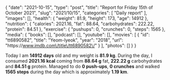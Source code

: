 {
    "date": "2021-10-15",
    "type": "post",
    "title": "Report for Friday 15th of October 2021",
    "slug": "2021\/10\/15",
    "categories": [
        "Daily report"
    ],
    "images": [],
    "health": {
        "weight": 81.9,
        "height": 173,
        "age": 14912
    },
    "nutrition": {
        "calories": 2021.16,
        "fat": 88.64,
        "carbohydrates": 222.22,
        "protein": 84.51
    },
    "exercise": {
        "pushups": 0,
        "crunches": 0,
        "steps": 1565
    },
    "media": {
        "books": [],
        "podcast": [],
        "youtube": [],
        "movies": [
            {
                "id": "tt6890582",
                "title": "Yeom-lyeok",
                "year": "2018",
                "url": "https:\/\/www.imdb.com\/title\/tt6890582\/"
            }
        ],
        "photos": []
    }
}

Today I am <strong>14912 days</strong> old and my weight is <strong>81.9 kg</strong>. During the day, I consumed <strong>2021.16 kcal</strong> coming from <strong>88.64 g</strong> fat, <strong>222.22 g</strong> carbohydrates and <strong>84.51 g</strong> protein. Managed to do <strong>0 push-ups</strong>, <strong>0 crunches</strong> and walked <strong>1565 steps</strong> during the day which is approximately <strong>1.19 km</strong>.